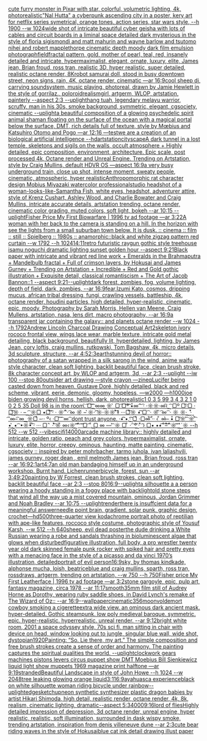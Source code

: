 [cute furry monster in Pixar with star, colorful, volumetric lighting, 4k, photorealistic](https://www.ebank.nz/aiartgenerator?category=cute%20furry%20monster%20in%20Pixar%20with%20star%2C%20colorful%2C%20volumetric%20lighting%2C%204k%2C%20photorealistic)["Nal Hutta" a cyberpunk ascending city in a poster, kery art for netflix series symetrical, orange tones, action series, star wars style, --h 1900 --w 1024](https://www.ebank.nz/aiartgenerator?category=%22Nal%20Hutta%22%20a%20cyberpunk%20ascending%20city%20in%20a%20poster%2C%20kery%20art%20for%20netflix%20series%20symetrical%2C%20orange%20tones%2C%20action%20series%2C%20star%20wars%20style%2C%20--h%201900%20--w%201024)[wide shot of intricate beautiful cyber geisha with lots of cables and circuit boards in a liminal space detailed dark mysterious in the style of floria sigismondi and matt mahurin and wayne barlow and tsutomo nihei and robert mapplethorpe cinematic depth moody dark film emulsion photograph](https://www.ebank.nz/aiartgenerator?category=wide%20shot%20of%20intricate%20beautiful%20cyber%20geisha%20with%20lots%20of%20cables%20and%20circuit%20boards%20in%20a%20liminal%20space%20detailed%20dark%20mysterious%20in%20the%20style%20of%20floria%20sigismondi%20and%20matt%20mahurin%20and%20wayne%20barlow%20and%20tsutomo%20nihei%20and%20robert%20mapplethorpe%20cinematic%20depth%20moody%20dark%20film%20emulsion%20photograph)[field](https://www.ebank.nz/aiartgenerator?category=field)[fractal pattern, gold, mother of pearl, teal, red, insanely detailed and intricate, hypermaximalist, elegant, ornate, luxury, elite, James jean, Brian froud, ross tran, realistic 3D, hyper realistic, super detailed, realistic octane render, 8K](https://www.ebank.nz/aiartgenerator?category=fractal%20pattern%2C%20gold%2C%20mother%20of%20pearl%2C%20teal%2C%20red%2C%20insanely%20detailed%20and%20intricate%2C%20hypermaximalist%2C%20elegant%2C%20ornate%2C%20luxury%2C%20elite%2C%20James%20jean%2C%20Brian%20froud%2C%20ross%20tran%2C%20realistic%203D%2C%20hyper%20realistic%2C%20super%20detailed%2C%20realistic%20octane%20render%2C%208K)[robot samurai doll, stood in busy downtown street, neon signs, rain, 4K, octane render, cinematic —ar 16:9](https://www.ebank.nz/aiartgenerator?category=robot%20samurai%20doll%2C%20stood%20in%20busy%20downtown%20street%2C%20neon%20signs%2C%20rain%2C%204K%2C%20octane%20render%2C%20cinematic%20%E2%80%94ar%2016%3A9)[cool  sheep dj, carrying soundsystem, music playing, photoreal, drawn by Jamie Hewlett in the style of gorrilaz., poloroid](https://www.ebank.nz/aiartgenerator?category=cool%20%20sheep%20dj%2C%20carrying%20soundsystem%2C%20music%20playing%2C%20photoreal%2C%20drawn%20by%20Jamie%20Hewlett%20in%20the%20style%20of%20gorrilaz.%2C%20poloroid)[realism](https://www.ebank.nz/aiartgenerator?category=realism)[girl, artgerm, WLOP, artstation, painterly --aspect 2:3 --uplight](https://www.ebank.nz/aiartgenerator?category=girl%2C%20artgerm%2C%20WLOP%2C%20artstation%2C%20painterly%20--aspect%202%3A3%20--uplight)[hang tuah, legendary melayu warrior, scruffy, man in his 30s, smoke background, symmetric, elegant, cgsociety, cinematic --uplight](https://www.ebank.nz/aiartgenerator?category=hang%20tuah%2C%20legendary%20melayu%20warrior%2C%20scruffy%2C%20man%20in%20his%2030s%2C%20smoke%20background%2C%20symmetric%2C%20elegant%2C%20cgsociety%2C%20cinematic%20--uplight)[a beautiful composition of a glowing psychedelic spirit animal shaman floating on the surface of the ocean with a magical portal below the surface, DMT,  rich details full of texture, style by Mœbius and Katsuhiro Otomo and Pogo —ar 12:16 —test](https://www.ebank.nz/aiartgenerator?category=a%20beautiful%20composition%20of%20a%20glowing%20psychedelic%20spirit%20animal%20shaman%20floating%20on%20the%20surface%20of%20the%20ocean%20with%20a%20magical%20portal%20below%20the%20surface%2C%20DMT%2C%20%20rich%20details%20full%20of%20texture%2C%20style%20by%20M%C5%93bius%20and%20Katsuhiro%20Otomo%20and%20Pogo%20%E2%80%94ar%2012%3A16%20%E2%80%94test)[we are a creation of an biological artificial intelligence --hd](https://www.ebank.nz/aiartgenerator?category=we%20are%20a%20creation%20of%20an%20biological%20artificial%20intelligence%20--hd)[artstation](https://www.ebank.nz/aiartgenerator?category=artstation)[cityscape](https://www.ebank.nz/aiartgenerator?category=cityscape)[A dark tunnel in a lost temple, skeletons and sigils on the walls, occult atmosphere + Highly detailed, epic composition, environment, architecture. Epic scale, post processed 4k, Octane render and Unreal Engine. Trending on Artstation, style by Craig Mullins, default HD](https://www.ebank.nz/aiartgenerator?category=A%20dark%20tunnel%20in%20a%20lost%20temple%2C%20skeletons%20and%20sigils%20on%20the%20walls%2C%20occult%20atmosphere%20%2B%20Highly%20detailed%2C%20epic%20composition%2C%20environment%2C%20architecture.%20Epic%20scale%2C%20post%20processed%204k%2C%20Octane%20render%20and%20Unreal%20Engine.%20Trending%20on%20Artstation%2C%20style%20by%20Craig%20Mullins%2C%20default%20HD)[VR OS —aspect 16:9](https://www.ebank.nz/aiartgenerator?category=VR%20OS%20%E2%80%94aspect%2016%3A9)[a very busy underground train, close up shot, intense moment, sweaty people, cinematic, atmospheric, hyper realistic](https://www.ebank.nz/aiartgenerator?category=a%20very%20busy%20underground%20train%2C%20close%20up%20shot%2C%20intense%20moment%2C%20sweaty%20people%2C%20cinematic%2C%20atmospheric%2C%20hyper%20realistic)[Anthropomorphic rat character design Mobius Miyazaki watercolor professional](https://www.ebank.nz/aiartgenerator?category=Anthropomorphic%20rat%20character%20design%20Mobius%20Miyazaki%20watercolor%20professional)[studio headshot of a woman-looks-like-Samantha Fish, white eyes, headshot, adventurer attire, style of Krenz Cushart, Ashley Wood, and Charlie Bowater and Craig Mullins, intricate accurate details, artstation trending, octane render, cinematic color grading, muted colors, soft light, bokeh --ar 10:15 --uplight](https://www.ebank.nz/aiartgenerator?category=studio%20headshot%20of%20a%20woman-looks-like-Samantha%20Fish%2C%20white%20eyes%2C%20headshot%2C%20adventurer%20attire%2C%20style%20of%20Krenz%20Cushart%2C%20Ashley%20Wood%2C%20and%20Charlie%20Bowater%20and%20Craig%20Mullins%2C%20intricate%20accurate%20details%2C%20artstation%20trending%2C%20octane%20render%2C%20cinematic%20color%20grading%2C%20muted%20colors%2C%20soft%20light%2C%20bokeh%20--ar%2010%3A15%20--uplight)[Fisher Price My First Biowarfare | 1996 tv ad footage —ar 3:2](https://www.ebank.nz/aiartgenerator?category=Fisher%20Price%20My%20First%20Biowarfare%20%7C%201996%20tv%20ad%20footage%20%E2%80%94ar%203%3A2)[2](https://www.ebank.nz/aiartgenerator?category=2)[A woman with her back to the camera is standing on a hill. In the horizon with see the lights from a small suburban town below. It is dusk. :: cinema :: film :: still :: Spielberg :: 1980s :: anamorphic::](https://www.ebank.nz/aiartgenerator?category=A%20woman%20with%20her%20back%20to%20the%20camera%20is%20standing%20on%20a%20hill.%20In%20the%20horizon%20with%20see%20the%20lights%20from%20a%20small%20suburban%20town%20below.%20It%20is%20dusk.%20%3A%3A%20cinema%20%3A%3A%20film%20%3A%3A%20still%20%3A%3A%20Spielberg%20%3A%3A%201980s%20%3A%3A%20anamorphic%3A%3A)[black and white zigzag pattern red curtain --w 1792 --h 1024](https://www.ebank.nz/aiartgenerator?category=black%20and%20white%20zigzag%20pattern%20red%20curtain%20--w%201792%20--h%201024)[14:11](https://www.ebank.nz/aiartgenerator?category=14%3A11)[retro futuristic raygun gothic style treehouse isamu noguchi dramatic lighting sunset golden hour --aspect 9:21](https://www.ebank.nz/aiartgenerator?category=retro%20futuristic%20raygun%20gothic%20style%20treehouse%20isamu%20noguchi%20dramatic%20lighting%20sunset%20golden%20hour%20--aspect%209%3A21)[Black paper with intricate and vibrant red line work + Emeralds in the Brahmaputra + Mandelbulb fractal + Full of crimson layers, by Hokusai and James Gurney + Trending on Artstation + Incredible + Red and Gold gothic illustration + Exquisite detail, classical romantiscism + The Art of Jacob Bannon::1 --aspect 9:21](https://www.ebank.nz/aiartgenerator?category=Black%20paper%20with%20intricate%20and%20vibrant%20red%20line%20work%20%2B%20Emeralds%20in%20the%20Brahmaputra%20%2B%20Mandelbulb%20fractal%20%2B%20Full%20of%20crimson%20layers%2C%20by%20Hokusai%20and%20James%20Gurney%20%2B%20Trending%20on%20Artstation%20%2B%20Incredible%20%2B%20Red%20and%20Gold%20gothic%20illustration%20%2B%20Exquisite%20detail%2C%20classical%20romantiscism%20%2B%20The%20Art%20of%20Jacob%20Bannon%3A%3A1%20--aspect%209%3A21)[--uplight](https://www.ebank.nz/aiartgenerator?category=--uplight)[dark forest, zombies, fog, volume lighting, depth of field, dark, zombies,  --ar 16:9](https://www.ebank.nz/aiartgenerator?category=dark%20forest%2C%20zombies%2C%20fog%2C%20volume%20lighting%2C%20depth%20of%20field%2C%20dark%2C%20zombies%2C%20%20--ar%2016%3A9)[fear,](https://www.ebank.nz/aiartgenerator?category=fear%2C)[Izumi Kato, cosmos, dripping mucus, african tribal dressing, fungi, crawling vessels, battleship, 4k, octane render, houdini particles, high detailed, hyper-realistic, cinematic, epic, moody, Photography by Sarah Morris, Hellen van Meene, Craig Mullens, artstation, nasa, lens dirt, macro photography, --ar 16:9](https://www.ebank.nz/aiartgenerator?category=Izumi%20Kato%2C%20cosmos%2C%20dripping%20mucus%2C%20african%20tribal%20dressing%2C%20fungi%2C%20crawling%20vessels%2C%20battleship%2C%204k%2C%20octane%20render%2C%20houdini%20particles%2C%20high%20detailed%2C%20hyper-realistic%2C%20cinematic%2C%20epic%2C%20moody%2C%20Photography%20by%20Sarah%20Morris%2C%20Hellen%20van%20Meene%2C%20Craig%20Mullens%2C%20artstation%2C%20nasa%2C%20lens%20dirt%2C%20macro%20photography%2C%20--ar%2016%3A9)[a transparent jar containing the galaxy:: and planets octane render --w 1024 --h 1792](https://www.ebank.nz/aiartgenerator?category=a%20transparent%20jar%20containing%20the%20galaxy%3A%3A%20and%20planets%20octane%20render%20--w%201024%20--h%201792)[Andrew Lincoln Charcoal Drawing Conceptual Art](https://www.ebank.nz/aiartgenerator?category=Andrew%20Lincoln%20Charcoal%20Drawing%20Conceptual%20Art)[2](https://www.ebank.nz/aiartgenerator?category=2)[skeleton ivory rococo frontal view, wings lace wear, marble texture, intricate gold metal detailing, black background, beautifully lit, hyperdetailed, lighting, by James Jean, cory loftis, craig mullins, rutkowski, Tom Bagshaw, 4k, micro details, 3d sculpture, structure, --ar 4:5](https://www.ebank.nz/aiartgenerator?category=skeleton%20ivory%20rococo%20frontal%20view%2C%20wings%20lace%20wear%2C%20marble%20texture%2C%20intricate%20gold%20metal%20detailing%2C%20black%20background%2C%20beautifully%20lit%2C%20hyperdetailed%2C%20lighting%2C%20by%20James%20Jean%2C%20cory%20loftis%2C%20craig%20mullins%2C%20rutkowski%2C%20Tom%20Bagshaw%2C%204k%2C%20micro%20details%2C%203d%20sculpture%2C%20structure%2C%20--ar%204%3A5)[2:3](https://www.ebank.nz/aiartgenerator?category=2%3A3)[earth](https://www.ebank.nz/aiartgenerator?category=earth)[stunning devil of horror:: photography of a satan wrapped in a silk sarong in the wind, anime waifu style character, clean soft lighting, backlit beautiful face, clean brush stroke, 8k character concept art, by WLOP and artgerm, 3d, --ar 2:3 --uplight --iw 100 --stop 80](https://www.ebank.nz/aiartgenerator?category=stunning%20devil%20of%20horror%3A%3A%20photography%20of%20a%20satan%20wrapped%20in%20a%20silk%20sarong%20in%20the%20wind%2C%20anime%20waifu%20style%20character%2C%20clean%20soft%20lighting%2C%20backlit%20beautiful%20face%2C%20clean%20brush%20stroke%2C%208k%20character%20concept%20art%2C%20by%20WLOP%20and%20artgerm%2C%203d%2C%20--ar%202%3A3%20--uplight%20--iw%20100%20--stop%2080)[outsider art drawing —style crayon —zineq](https://www.ebank.nz/aiartgenerator?category=outsider%20art%20drawing%20%E2%80%94style%20crayon%20%E2%80%94zineq)[Lucifer being casted down from heaven, Gustave Doré, highly detailed, black and red scheme, vibrant, eerie, demonic, gloomy, hopeless, —w2000 —h1000](https://www.ebank.nz/aiartgenerator?category=Lucifer%20being%20casted%20down%20from%20heaven%2C%20Gustave%20Dor%C3%A9%2C%20highly%20detailed%2C%20black%20and%20red%20scheme%2C%20vibrant%2C%20eerie%2C%20demonic%2C%20gloomy%2C%20hopeless%2C%20%E2%80%94w2000%20%E2%80%94h1000)[joe biden growing devil horns, hellish, dark, photorealistic](https://www.ebank.nz/aiartgenerator?category=joe%20biden%20growing%20devil%20horns%2C%20hellish%2C%20dark%2C%20photorealistic)[1 0 3 5 99 3 4 3 2 1 0 0 2 5 35 Doll 98 is in the room.͛ ͡▢͡ ͢͡ ∞∞͢ ☼ ͛ ▢ ͡▢͡º͡͡͡ •͒∞ ͡ ͛͛ ͡· ·☼☼·∞͡‹ ͢ ͡ ▢º ▢͡·▢ · ▢͢͡͡☼ · – ͢ ͡ ͢☼▢ •▢͒͡͡ ͡· · ☼ ͡ ͒· ͡∞ ☼͛ – ͛☼· ͡͡☼·☼☼ ͛͒͡‡ ···▢͒͡☼ •͡͡ ▢ ͡ · ☼͛͛ ͛ ͡∞ ͡ · ☼ ☼·͢ ͢ ·͛͒͢ ͡´∞–͡ ∞ ͢͢ ☼▢͒ –·· º‹ ·▢ ͛͡ ͡ ∞ ͡ dont trust anyone. ·•͡͡ •‚·͢͡͡ ▢͒ ·▢∞͒͡ ·͒· ‹ ͒ ∞͛– •͒ ▢͡☼ ͛͡ ☼ ͒͡ •‚͛͢͢ • ͡ •☼•͒ ͒͢͡· ··· ▢´ ͛ · ͒͛͡☼͒ ∞‹☼͢ ͡͡͡ ͡ ͒ ͡ ͡▢ ͡ ‚͒ ͢▢ ∞ –– ͛͡ ☼ ▢ ͒ · ͡ º͢͡ · ͛͒ ͡› ▢• ••͡´ ͒͡–͒͛͡ ͡ ͒☼͡ ͡ ͢ ͛͛͢´☼ --h 512 --w 512 --vibe](https://www.ebank.nz/aiartgenerator?category=1%200%203%205%2099%203%204%203%202%201%200%200%202%205%2035%20Doll%2098%20is%20in%20the%20room.%CD%9B%20%CD%A1%E2%96%A2%CD%A1%20%CD%A1%CD%A2%20%E2%88%9E%E2%88%9E%CD%A2%20%E2%98%BC%20%CD%9B%20%E2%96%A2%20%CD%A1%E2%96%A2%CD%A1%C2%BA%CD%A1%CD%A1%CD%A1%20%E2%80%A2%CD%92%E2%88%9E%20%CD%A1%20%CD%9B%CD%9B%20%CD%A1%C2%B7%20%C2%B7%E2%98%BC%E2%98%BC%C2%B7%E2%88%9E%CD%A1%E2%80%B9%20%CD%A2%20%CD%A1%20%E2%96%A2%C2%BA%20%E2%96%A2%CD%A1%C2%B7%E2%96%A2%20%C2%B7%20%E2%96%A2%CD%A1%CD%A2%CD%A1%E2%98%BC%20%C2%B7%20%E2%80%93%20%CD%A2%20%CD%A1%20%CD%A2%E2%98%BC%E2%96%A2%20%E2%80%A2%E2%96%A2%CD%A1%CD%92%CD%A1%20%CD%A1%C2%B7%20%C2%B7%20%E2%98%BC%20%CD%A1%20%CD%92%C2%B7%20%CD%A1%E2%88%9E%20%E2%98%BC%CD%9B%20%E2%80%93%20%CD%9B%E2%98%BC%C2%B7%20%CD%A1%CD%A1%E2%98%BC%C2%B7%E2%98%BC%E2%98%BC%20%CD%A1%CD%9B%CD%92%E2%80%A1%20%C2%B7%C2%B7%C2%B7%E2%96%A2%CD%A1%CD%92%E2%98%BC%20%E2%80%A2%CD%A1%CD%A1%20%E2%96%A2%20%CD%A1%20%C2%B7%20%E2%98%BC%CD%9B%CD%9B%20%CD%9B%20%CD%A1%E2%88%9E%20%CD%A1%20%C2%B7%20%E2%98%BC%20%E2%98%BC%C2%B7%CD%A2%20%CD%A2%20%C2%B7%CD%9B%CD%92%CD%A2%20%CD%A1%C2%B4%E2%88%9E%E2%80%93%CD%A1%20%E2%88%9E%20%CD%A2%CD%A2%20%E2%98%BC%E2%96%A2%CD%92%20%E2%80%93%C2%B7%C2%B7%20%C2%BA%E2%80%B9%20%C2%B7%E2%96%A2%20%CD%9B%CD%A1%20%CD%A1%20%E2%88%9E%20%CD%A1%20dont%20trust%20anyone.%20%C2%B7%E2%80%A2%CD%A1%CD%A1%20%E2%80%A2%E2%80%9A%C2%B7%CD%A1%CD%A2%CD%A1%20%E2%96%A2%CD%92%20%C2%B7%E2%96%A2%E2%88%9E%CD%A1%CD%92%20%C2%B7%CD%92%C2%B7%20%E2%80%B9%20%CD%92%20%E2%88%9E%CD%9B%E2%80%93%20%E2%80%A2%CD%92%20%E2%96%A2%CD%A1%E2%98%BC%20%CD%A1%CD%9B%20%E2%98%BC%20%CD%A1%CD%92%20%E2%80%A2%E2%80%9A%CD%9B%CD%A2%CD%A2%20%E2%80%A2%20%CD%A1%20%E2%80%A2%E2%98%BC%E2%80%A2%CD%92%20%CD%92%CD%A2%CD%A1%C2%B7%20%C2%B7%C2%B7%C2%B7%20%E2%96%A2%C2%B4%20%CD%9B%20%C2%B7%20%CD%92%CD%9B%CD%A1%E2%98%BC%CD%92%20%E2%88%9E%E2%80%B9%E2%98%BC%CD%A2%20%CD%A1%CD%A1%CD%A1%20%CD%A1%20%CD%92%20%CD%A1%20%CD%A1%E2%96%A2%20%CD%A1%20%E2%80%9A%CD%92%20%CD%A2%E2%96%A2%20%E2%88%9E%20%E2%80%93%E2%80%93%20%CD%A1%CD%9B%20%E2%98%BC%20%E2%96%A2%20%CD%92%20%C2%B7%20%CD%A1%20%C2%BA%CD%A2%CD%A1%20%C2%B7%20%CD%9B%CD%92%20%CD%A1%E2%80%BA%20%E2%96%A2%E2%80%A2%20%E2%80%A2%E2%80%A2%CD%A1%C2%B4%20%CD%92%CD%A1%E2%80%93%CD%92%CD%9B%CD%A1%20%CD%A1%20%CD%92%E2%98%BC%CD%A1%20%CD%A1%20%CD%A2%20%CD%A2%CD%9B%CD%9B%C2%B4%E2%98%BC%20--h%20512%20--w%20512%20--vibe)[scifi](https://www.ebank.nz/aiartgenerator?category=scifi)[1](https://www.ebank.nz/aiartgenerator?category=1)[4000](https://www.ebank.nz/aiartgenerator?category=4000)[arcade machine library:: highly detailed and intricate, golden ratio, peach and grey colors, hypermaximalist, ornate, luxury, elite, horror, creepy, ominous, haunting, matte painting, cinematic, cgsociety :: inspired by peter mohrbacher, tarmo juhola, ivan laliashvili, james gurney, roger dean , emil melmoth James jean, Brian froud, ross tran --ar 16:9](https://www.ebank.nz/aiartgenerator?category=arcade%20machine%20library%3A%3A%20highly%20detailed%20and%20intricate%2C%20golden%20ratio%2C%20peach%20and%20grey%20colors%2C%20hypermaximalist%2C%20ornate%2C%20luxury%2C%20elite%2C%20horror%2C%20creepy%2C%20ominous%2C%20haunting%2C%20matte%20painting%2C%20cinematic%2C%20cgsociety%20%3A%3A%20inspired%20by%20peter%20mohrbacher%2C%20tarmo%20juhola%2C%20ivan%20laliashvili%2C%20james%20gurney%2C%20roger%20dean%20%2C%20emil%20melmoth%20James%20jean%2C%20Brian%20froud%2C%20ross%20tran%20--ar%2016%3A9)[2:1](https://www.ebank.nz/aiartgenerator?category=2%3A1)[art](https://www.ebank.nz/aiartgenerator?category=art)[4:7](https://www.ebank.nz/aiartgenerator?category=4%3A7)[an old man bandaging himself up in an underground workshop. Burnt hand. Lichen](https://www.ebank.nz/aiartgenerator?category=an%20old%20man%20bandaging%20himself%20up%20in%20an%20underground%20workshop.%20Burnt%20hand.%20Lichen)[runner](https://www.ebank.nz/aiartgenerator?category=runner)[bicycle, forest, sun --ar 3:4](https://www.ebank.nz/aiartgenerator?category=bicycle%2C%20forest%2C%20sun%20--ar%203%3A4)[9:20](https://www.ebank.nz/aiartgenerator?category=9%3A20)[painting by W Forrest, clean brush strokes, clean soft lighting, backlit beautiful face --ar 2:3 --stop 80](https://www.ebank.nz/aiartgenerator?category=painting%20by%20W%20Forrest%2C%20clean%20brush%20strokes%2C%20clean%20soft%20lighting%2C%20backlit%20beautiful%20face%20--ar%202%3A3%20--stop%2080)[16:9](https://www.ebank.nz/aiartgenerator?category=16%3A9)[--uplight](https://www.ebank.nz/aiartgenerator?category=--uplight)[a silhouette a a person wearing a hoody standing in a foggy place with backlight](https://www.ebank.nz/aiartgenerator?category=a%20silhouette%20a%20a%20person%20wearing%20a%20hoody%20standing%20in%20a%20foggy%20place%20with%20backlight)[old stone steps that wind all the way up a mist covered mountain, ominous, Jordan Grimmer and Noah Bradley --ar 10:75 --uplight](https://www.ebank.nz/aiartgenerator?category=old%20stone%20steps%20that%20wind%20all%20the%20way%20up%20a%20mist%20covered%20mountain%2C%20ominous%2C%20Jordan%20Grimmer%20and%20Noah%20Bradley%20--ar%2010%3A75%20--uplight)[render](https://www.ebank.nz/aiartgenerator?category=render)[there is insuffcient data for a meaningful answer](https://www.ebank.nz/aiartgenerator?category=there%20is%20insuffcient%20data%20for%20a%20meaningful%20answer)[needle point brain, gradient, solar punk, graphic design, crochet](https://www.ebank.nz/aiartgenerator?category=needle%20point%20brain%2C%20gradient%2C%20solar%20punk%2C%20graphic%20design%2C%20crochet)[—hd](https://www.ebank.nz/aiartgenerator?category=%E2%80%94hd)[500](https://www.ebank.nz/aiartgenerator?category=500)[three-quarter view kodachrome portrait photo of reptilian with ape-like features, roccoco style costume, photographic style of Yousuf Karsh, --w 512 --h 640](https://www.ebank.nz/aiartgenerator?category=three-quarter%20view%20kodachrome%20portrait%20photo%20of%20reptilian%20with%20ape-like%20features%2C%20roccoco%20style%20costume%2C%20photographic%20style%20of%20Yousuf%20Karsh%2C%20--w%20512%20--h%20640)[sheep, evil dead poster](https://www.ebank.nz/aiartgenerator?category=sheep%2C%20evil%20dead%20poster)[the dude drinking a White Russian wearing a robe and sandals thrashing in bioluminescent algae that glows when disturbed](https://www.ebank.nz/aiartgenerator?category=the%20dude%20drinking%20a%20White%20Russian%20wearing%20a%20robe%20and%20sandals%20thrashing%20in%20bioluminescent%20algae%20that%20glows%20when%20disturbed)[figurative illustration, full body, a pro wrestler twenty year old dark skinned female punk rocker with spiked hair and pretty eyes with a menacing face in the style of a picasso and da vinci 1970’s illustration, detailed](https://www.ebank.nz/aiartgenerator?category=figurative%20illustration%2C%20full%20body%2C%20a%20pro%20wrestler%20twenty%20year%20old%20dark%20skinned%20female%20punk%20rocker%20with%20spiked%20hair%20and%20pretty%20eyes%20with%20a%20menacing%20face%20in%20the%20style%20of%20a%20picasso%20and%20da%20vinci%201970%E2%80%99s%20illustration%2C%20detailed)[portrait of evil person](https://www.ebank.nz/aiartgenerator?category=portrait%20of%20evil%20person)[16:9](https://www.ebank.nz/aiartgenerator?category=16%3A9)[sky, by thomas kindkade, alphonse mucha, loish, beatriceblue and craig mullins, sparth, ross tran, rossdraws, artgerm, trending on artstation, --w 750 --h 750](https://www.ebank.nz/aiartgenerator?category=sky%2C%20by%20thomas%20kindkade%2C%20alphonse%20mucha%2C%20loish%2C%20beatriceblue%20and%20craig%20mullins%2C%20sparth%2C%20ross%20tran%2C%20rossdraws%2C%20artgerm%2C%20trending%20on%20artstation%2C%20--w%20750%20--h%20750)[Fisher price My First Leatherface | 1996 tv ad footage —ar 3:2](https://www.ebank.nz/aiartgenerator?category=Fisher%20price%20My%20First%20Leatherface%20%7C%201996%20tv%20ad%20footage%20%E2%80%94ar%203%3A2)[stone gargoyle, epic, pulp art, fantasy magazine, circa 1978 --ar 11:17](https://www.ebank.nz/aiartgenerator?category=stone%20gargoyle%2C%20epic%2C%20pulp%20art%2C%20fantasy%20magazine%2C%20circa%201978%20--ar%2011%3A17)[smooth](https://www.ebank.nz/aiartgenerator?category=smooth)[35mm film still of Audrey Horne as Dorothy, wearing ruby saddle shoes, in David Lynch's remake of The Wizard of Oz:: --ar 16:9](https://www.ebank.nz/aiartgenerator?category=35mm%20film%20still%20of%20Audrey%20Horne%20as%20Dorothy%2C%20wearing%20ruby%20saddle%20shoes%2C%20in%20David%20Lynch%27s%20remake%20of%20The%20Wizard%20of%20Oz%3A%3A%20--ar%2016%3A9)[--wallpaper](https://www.ebank.nz/aiartgenerator?category=--wallpaper)[cinematic](https://www.ebank.nz/aiartgenerator?category=cinematic)[356](https://www.ebank.nz/aiartgenerator?category=356)[moon](https://www.ebank.nz/aiartgenerator?category=moon)[voldemort cowboy smoking a cigerette](https://www.ebank.nz/aiartgenerator?category=voldemort%20cowboy%20smoking%20a%20cigerette)[extra wide view. an ominous dark ancient mask. hyper-detailed. Gothic steampunk. low poly medieval baroque. symmetric. epic. hyper-realistic. hyperrealistic. unreal render. --ar 9:12](https://www.ebank.nz/aiartgenerator?category=extra%20wide%20view.%20an%20ominous%20dark%20ancient%20mask.%20hyper-detailed.%20Gothic%20steampunk.%20low%20poly%20medieval%20baroque.%20symmetric.%20epic.%20hyper-realistic.%20hyperrealistic.%20unreal%20render.%20--ar%209%3A12)[bright white room, 2001 a space odyssey style, 70s sci fi, man sitting in chair with device on head, window looking out to jungle, singular blue wall, wide shot, dystopian](https://www.ebank.nz/aiartgenerator?category=bright%20white%20room%2C%202001%20a%20space%20odyssey%20style%2C%2070s%20sci%20fi%2C%20man%20sitting%20in%20chair%20with%20device%20on%20head%2C%20window%20looking%20out%20to%20jungle%2C%20singular%20blue%20wall%2C%20wide%20shot%2C%20dystopian)[1920](https://www.ebank.nz/aiartgenerator?category=1920)[Painting:  “So. Lie there, my art.”  The simple composition and free brush strokes create a sense of order and harmony. The painting captures the spiritual qualities the world. --uplight](https://www.ebank.nz/aiartgenerator?category=Painting%3A%20%20%E2%80%9CSo.%20Lie%20there%2C%20my%20art.%E2%80%9D%20%20The%20simple%20composition%20and%20free%20brush%20strokes%20create%20a%20sense%20of%20order%20and%20harmony.%20The%20painting%20captures%20the%20spiritual%20qualities%20the%20world.%20--uplight)[clockwork gears machines pistons levers circus puppet show DMT  Moebius Bill Sienkiewicz liquid light show muppets 1969 magazine print halftone —ar 9:19](https://www.ebank.nz/aiartgenerator?category=clockwork%20gears%20machines%20pistons%20levers%20circus%20puppet%20show%20DMT%20%20Moebius%20Bill%20Sienkiewicz%20liquid%20light%20show%20muppets%201969%20magazine%20print%20halftone%20%E2%80%94ar%209%3A19)[stranded](https://www.ebank.nz/aiartgenerator?category=stranded)[Beautiful Landscape in style of John Howe --h 1024 --w 2048](https://www.ebank.nz/aiartgenerator?category=Beautiful%20Landscape%20in%20style%20of%20John%20Howe%20--h%201024%20--w%202048)[tree leaking glowing orange liquid](https://www.ebank.nz/aiartgenerator?category=tree%20leaking%20glowing%20orange%20liquid)[3:1](https://www.ebank.nz/aiartgenerator?category=3%3A1)[16:9](https://www.ebank.nz/aiartgenerator?category=16%3A9)[ayahuasca experience](https://www.ebank.nz/aiartgenerator?category=ayahuasca%20experience)[black on white silhouette woman riding bicycle under rainbow](https://www.ebank.nz/aiartgenerator?category=black%20on%20white%20silhouette%20woman%20riding%20bicycle%20under%20rainbow)[--uplight](https://www.ebank.nz/aiartgenerator?category=--uplight)[edges](https://www.ebank.nz/aiartgenerator?category=edges)[ketchup](https://www.ebank.nz/aiartgenerator?category=ketchup)[neon synthetic synthesizer plastic dragon babies by artist Hikari Shimoda, high detail, realistic render, octane render, 4k, 8k, realism, cinematic lighting, dramatic--aspect 5:3](https://www.ebank.nz/aiartgenerator?category=neon%20synthetic%20synthesizer%20plastic%20dragon%20babies%20by%20artist%20Hikari%20Shimoda%2C%20high%20detail%2C%20realistic%20render%2C%20octane%20render%2C%204k%2C%208k%2C%20realism%2C%20cinematic%20lighting%2C%20dramatic--aspect%205%3A3)[4000](https://www.ebank.nz/aiartgenerator?category=4000)[9:16](https://www.ebank.nz/aiartgenerator?category=9%3A16)[lord of flies](https://www.ebank.nz/aiartgenerator?category=lord%20of%20flies)[Highly detailed impression of depression, 3d octane render, unreal engine, hyper realistic, realistic, soft illumination, surrounded in dask wispy smoke, trending artstation, inspiration from denis villeneuve dune --ar 2:3](https://www.ebank.nz/aiartgenerator?category=Highly%20detailed%20impression%20of%20depression%2C%203d%20octane%20render%2C%20unreal%20engine%2C%20hyper%20realistic%2C%20realistic%2C%20soft%20illumination%2C%20surrounded%20in%20dask%20wispy%20smoke%2C%20trending%20artstation%2C%20inspiration%20from%20denis%20villeneuve%20dune%20--ar%202%3A3)[cute bear riding waves  in the style of Hokusai](https://www.ebank.nz/aiartgenerator?category=cute%20bear%20riding%20waves%20%20in%20the%20style%20of%20Hokusai)[blue cat ink detail drawing illust paper](https://www.ebank.nz/aiartgenerator?category=blue%20cat%20ink%20detail%20drawing%20illust%20paper)